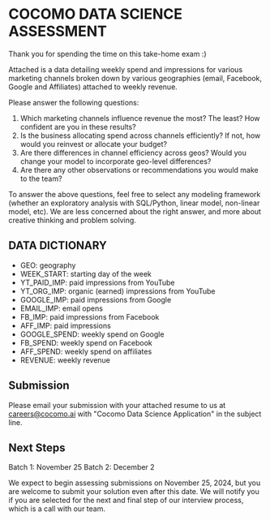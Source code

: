 # COCOMO DATA SCIENCE ASSESSMENT

Thank you for spending the time on this take-home exam :)

Attached is a data detailing weekly spend and impressions for various marketing channels broken down by various geographies (email, Facebook, Google and Affiliates) attached to weekly revenue.

Please answer the following questions:

1. Which marketing channels influence revenue the most? The least? How confident are you in these results?
2. Is the business allocating spend across channels efficiently? If not, how would you reinvest or allocate your budget?
3. Are there differences in channel efficiency across geos? Would you change your model to incorporate geo-level differences?
4. Are there any other observations or recommendations you would make to the team?

To answer the above questions, feel free to select any modeling framework (whether an exploratory analysis with SQL/Python, linear model, non-linear model, etc). We are less concerned about the right answer, and more about creative thinking and problem solving.

## DATA DICTIONARY
- GEO: geography
- WEEK_START: starting day of the week
- YT_PAID_IMP: paid impressions from YouTube
- YT_ORG_IMP: organic (earned) impressions from YouTube
- GOOGLE_IMP: paid impressions from Google
- EMAIL_IMP: email opens
- FB_IMP: paid impressions from Facebook
- AFF_IMP: paid impressions
- GOOGLE_SPEND: weekly spend on Google
- FB_SPEND: weekly spend on Facebook
- AFF_SPEND: weekly spend on affiliates
- REVENUE: weekly revenue

## Submission 

Please email your submission with your attached resume to us at careers@cocomo.ai with "Cocomo Data Science Application" in the subject line. 

## Next Steps

Batch 1: November 25
Batch 2: December 2

We expect to begin assessing submissions on November 25, 2024, but you are welcome to submit your solution even after this date. We will notify you if you are selected for the next and final step of our interview process, which is a call with our team. 
